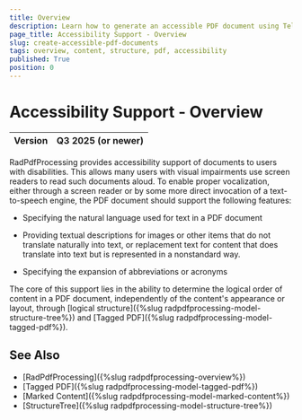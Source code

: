 ```yaml
---
title: Overview
description: Learn how to generate an accessible PDF document using Telerik Document Processing Libraries.
page_title: Accessibility Support - Overview
slug: create-accessible-pdf-documents
tags: overview, content, structure, pdf, accessibility
published: True
position: 0
---
```


# Accessibility Support - Overview

|Version|**Q3 2025** (or newer)|
|----|----|

RadPdfProcessing provides accessibility support of documents to users with disabilities. This allows many users with visual impairments use screen readers to read such documents aloud. To enable proper vocalization, either through a screen reader or by some more direct invocation of a text-to-speech engine, the PDF document should support the following features: 

* Specifying the natural language used for text in a PDF document

* Providing textual descriptions for images or other items that do not translate naturally into text, or replacement text for content that does translate into text but is represented in a nonstandard way.

* Specifying the expansion of abbreviations or acronyms

The core of this support lies in the ability to determine the logical order of content in a PDF document, independently of the content's appearance or layout, through [logical structure]({%slug radpdfprocessing-model-structure-tree%}) and [Tagged PDF]({%slug radpdfprocessing-model-tagged-pdf%}).

## See Also

* [RadPdfProcessing]({%slug radpdfprocessing-overview%})
* [Tagged PDF]({%slug radpdfprocessing-model-tagged-pdf%})
* [Marked Content]({%slug radpdfprocessing-model-marked-content%})
* [StructureTree]({%slug radpdfprocessing-model-structure-tree%})
